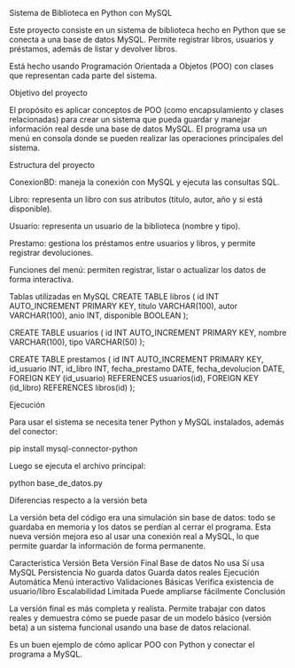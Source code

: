 Sistema de Biblioteca en Python con MySQL

Este proyecto consiste en un sistema de biblioteca hecho en Python que se conecta a una base de datos MySQL.
Permite registrar libros, usuarios y préstamos, además de listar y devolver libros.

Está hecho usando Programación Orientada a Objetos (POO) con clases que representan cada parte del sistema.

Objetivo del proyecto

El propósito es aplicar conceptos de POO (como encapsulamiento y clases relacionadas) para crear un sistema que pueda guardar y manejar información real desde una base de datos MySQL.
El programa usa un menú en consola donde se pueden realizar las operaciones principales del sistema.

Estructura del proyecto

ConexionBD: maneja la conexión con MySQL y ejecuta las consultas SQL.

Libro: representa un libro con sus atributos (título, autor, año y si está disponible).

Usuario: representa un usuario de la biblioteca (nombre y tipo).

Prestamo: gestiona los préstamos entre usuarios y libros, y permite registrar devoluciones.

Funciones del menú: permiten registrar, listar o actualizar los datos de forma interactiva.

Tablas utilizadas en MySQL
CREATE TABLE libros (
    id INT AUTO_INCREMENT PRIMARY KEY,
    titulo VARCHAR(100),
    autor VARCHAR(100),
    anio INT,
    disponible BOOLEAN
);

CREATE TABLE usuarios (
    id INT AUTO_INCREMENT PRIMARY KEY,
    nombre VARCHAR(100),
    tipo VARCHAR(50)
);

CREATE TABLE prestamos (
    id INT AUTO_INCREMENT PRIMARY KEY,
    id_usuario INT,
    id_libro INT,
    fecha_prestamo DATE,
    fecha_devolucion DATE,
    FOREIGN KEY (id_usuario) REFERENCES usuarios(id),
    FOREIGN KEY (id_libro) REFERENCES libros(id)
);

Ejecución

Para usar el sistema se necesita tener Python y MySQL instalados, además del conector:

pip install mysql-connector-python


Luego se ejecuta el archivo principal:

python base_de_datos.py

Diferencias respecto a la versión beta

La versión beta del código era una simulación sin base de datos: todo se guardaba en memoria y los datos se perdían al cerrar el programa.
Esta nueva versión mejora eso al usar una conexión real a MySQL, lo que permite guardar la información de forma permanente.

Característica	Versión Beta	Versión Final
Base de datos	No usa	Sí usa MySQL
Persistencia	No guarda datos	Guarda datos reales
Ejecución	Automática	Menú interactivo
Validaciones	Básicas	Verifica existencia de usuario/libro
Escalabilidad	Limitada	Puede ampliarse fácilmente
Conclusión

La versión final es más completa y realista.
Permite trabajar con datos reales y demuestra cómo se puede pasar de un modelo básico (versión beta) a un sistema funcional usando una base de datos relacional.

Es un buen ejemplo de cómo aplicar POO con Python y conectar el programa a MySQL.